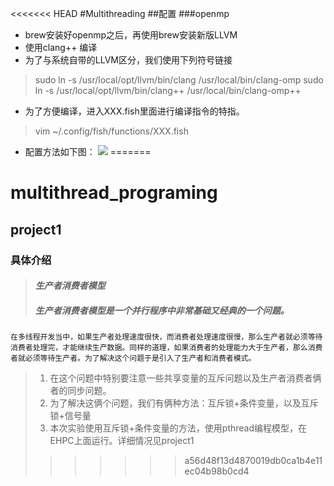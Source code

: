<<<<<<< HEAD
#Multithreading
##配置
###openmp
-	brew安装好openmp之后，再使用brew安装新版LLVM
- 	使用clang++ 编译
- 	为了与系统自带的LLVM区分，我们使用下列符号链接

>	sudo ln -s /usr/local/opt/llvm/bin/clang /usr/local/bin/clang-omp
>	sudo ln -s /usr/local/opt/llvm/bin/clang++ /usr/local/bin/clang-omp++

-	为了方便编译，进入XXX.fish里面进行编译指令的特指。

>	vim ~/.config/fish/functions/XXX.fish

-	 配置方法如下图：
	![](/Users/chen/study/并行分布式计算/g++mp配置.png)
=======
# multithread_programing
## project1 ##
### 具体介绍 ###
> #### *生产者消费者模型* ####
>##### 生产者消费者模型是一个并行程序中非常基础又经典的一个问题。
	在多线程开发当中，如果生产者处理速度很快，而消费者处理速度很慢，那么生产者就必须等待消费者处理完，才能继续生产数据。同样的道理，如果消费者的处理能力大于生产者，那么消费者就必须等待生产者。为了解决这个问题于是引入了生产者和消费者模式。
>	
>1. 在这个问题中特别要注意一些共享变量的互斥问题以及生产者消费者俩者的同步问题。
>2. 为了解决这俩个问题，我们有俩种方法：互斥锁+条件变量，以及互斥锁+信号量
>3. 本次实验使用互斥锁+条件变量的方法，使用pthread编程模型，在EHPC上面运行。详细情况见project1
>>>>>>> a56d48f13d4870019db0ca1b4e11ec04b98b0cd4
